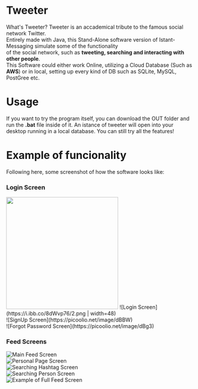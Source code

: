 # Tweeter
What's Tweeter?
Tweeter is an accademical tribute to the famous social network Twitter.<br>
Entirely made with Java, this Stand-Alone software version of Istant-Messaging simulate some of the functionality <br>
of the social network, such as **tweeting, searching and interacting with other people**.<br>
This Software could either work Online, utilizing a Cloud Database (Such as **AWS**) or in local, setting up every kind of DB such as SQLite, MySQL, PostGree etc.<br>

# Usage
If you want to try the program itself, you can download the OUT folder and run the **.bat** file inside of it. An istance of tweeter will open into your desktop running in a local database. You can still try all the features!

# Example of funcionality 
Following here, some screenshot of how the software looks like:

### Login Screen
<img src="https://i.ibb.co/8dWvp76/2.png" width="300">
![Login Screen](https://i.ibb.co/8dWvp76/2.png | width=48)<br>
![SignUp Screen](https://picoolio.net/image/dBBW)<br>
![Forgot Password Screen](https://picoolio.net/image/dBg3)<br>

### Feed Screens
![Main Feed Screen](https://picoolio.net/image/dBgI)<br>
![Personal Page Screen](https://picoolio.net/image/dBgd)<br>
![Searching Hashtag Screen](https://picoolio.net/image/dBgS)<br>
![Searching Person Screen](https://picoolio.net/image/dBgq)<br>
![Example of Full Feed Screen]()<br>






